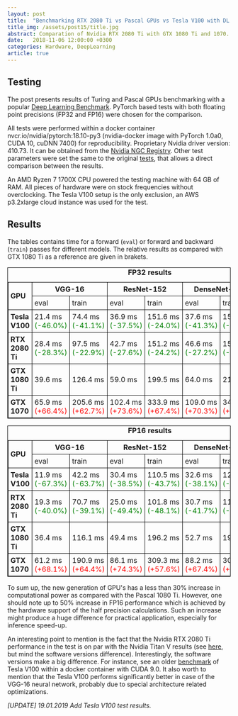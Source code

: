 ```yaml
---
layout: post
title:  "Benchmarking RTX 2080 Ti vs Pascal GPUs vs Tesla V100 with DL tasks"
title_img: /assets/post15/title.jpg
abstract: Comparation of Nvidia RTX 2080 Ti with GTX 1080 Ti and 1070.
date:   2018-11-06 12:00:00 +0300
categories: Hardware, DeepLearning
article: true
---
```


<style>
table, th, td {
    border: 1px solid black;
    border-collapse: collapse;
}
th, td {
    padding: 5px;
    text-align: left;    
}
</style>

## Testing
The post presents results of Turing and Pascal GPUs benchmarking with a popular [Deep Learning Benchmark][Benchmark].
PyTorch based tests with both floating point precisions (FP32 and FP16) were chosen for the comparison.

All tests were performed within a docker container nvcr.io/nvidia/pytorch:18.10-py3 (nvidia-docker image with PyTorch 1.0a0, CUDA 10, cuDNN 7400) for reproducibility. Proprietary Nvidia driver version: 410.73.
It can be obtained from the [Nvidia NGC Registry][NGC]. Other test parameters were set the same to the original [tests][Benchmark], that allows a direct comparison between the results.

An AMD Ryzen 7 1700X CPU powered the testing machine with 64 GB of RAM. All pieces of hardware were on stock frequencies without overclocking. The Tesla V100 setup is the only exclusion, an AWS p3.2xlarge cloud instance was used for the test.

## Results
The tables contains time for a forward (```eval```) or forward and backward (```train```) passes for different models.
The relative results as compared with GTX 1080 Ti as a reference are given in brakets.

<table style="width:100%">
  <caption><b>FP32 results</b></caption>
  <tr>
    <th rowspan="2">GPU</th>
    <th colspan="2" style="text-align:center">VGG-16</th>
    <th colspan="2" style="text-align:center">ResNet-152</th>
    <th colspan="2" style="text-align:center">DenseNet-161</th>
    <th rowspan="2">Average</th>
  </tr>
  <tr>
    <td>eval</td>
    <td>train</td>
    <td>eval</td>
    <td>train</td>
    <td>eval</td>
    <td>train</td>
  </tr>
  <tr>
  	<th>Tesla V100</th>
    <td>21.4 ms <font color="green">(-46.0%)</font></td>
    <td>74.4 ms <font color="green">(-41.1%)</font></td>
    <td>36.9 ms <font color="green">(-37.5%)</font></td>
    <td>151.6 ms <font color="green">(-24.0%)</font></td>
    <td>37.6 ms <font color="green">(-41.3%)</font></td>
    <td>156.7 ms <font color="green">(-25.5%)</font></td>
    <td><font color="green">-35.9%</font></td>
  </tr>
  <tr>
  	<th>RTX 2080 Ti</th>
    <td>28.4 ms <font color="green">(-28.3%)</font></td>
    <td>97.5 ms <font color="green">(-22.9%)</font></td>
    <td>42.7 ms <font color="green">(-27.6%)</font></td>
    <td>151.2 ms <font color="green">(-24.2%)</font></td>
    <td>46.6 ms <font color="green">(-27.2%)</font></td>
    <td>155.9 ms <font color="green">(-25.9%)</font></td>
    <td><font color="green">-26.0%</font></td>
  </tr>
  <tr>
  	<th>GTX 1080 Ti</th>
    <td>39.6 ms</td>
    <td>126.4 ms</td>
    <td>59.0 ms</td>
    <td>199.5 ms</td>
    <td>64.0 ms</td>
    <td>210.4 ms</td>
    <td><font color="black">0.0%</font></td>
  </tr>
  <tr>
  	<th>GTX 1070</th>
    <td>65.9 ms <font color="red">(+66.4%)</font></td>
    <td>205.6 ms <font color="red">(+62.7%)</font></td>
    <td>102.4 ms <font color="red">(+73.6%)</font></td>
    <td>333.9 ms <font color="red">(+67.4%)</font></td>
    <td>109.0 ms <font color="red">(+70.3%)</font></td>
    <td>348.7 ms <font color="red">(+65.7%)</font></td>
    <td><font color="red">+67.7%</font></td>
  </tr>
</table>



<table style="width:100%">
  <caption><b>FP16 results</b></caption>
  <tr>
    <th rowspan="2">GPU</th>
    <th colspan="2" style="text-align:center">VGG-16</th>
    <th colspan="2" style="text-align:center">ResNet-152</th>
    <th colspan="2" style="text-align:center">DenseNet-161</th>
    <th rowspan="2">Average</th>
  </tr>
  <tr>
    <td>eval</td>
    <td>train</td>
    <td>eval</td>
    <td>train</td>
    <td>eval</td>
    <td>train</td>
  </tr>
  <tr>
  	<th>Tesla V100</th>
    <td>11.9 ms <font color="green">(-67.3%)</font></td>
    <td>42.2 ms <font color="green">(-63.7%)</font></td>
    <td>30.4 ms <font color="green">(-38.5%)</font></td>
    <td>110.5 ms <font color="green">(-43.7%)</font></td>
    <td>32.6 ms <font color="green">(-38.1%)</font></td>
    <td>121.3 ms <font color="green">(-37.0%)</font></td>
    <td><font color="green">-48.0%</font></td>
  </tr>
  <tr>
  	<th>RTX 2080 Ti</th>
    <td>19.3 ms <font color="green">(-40.0%)</font></td>
    <td>70.7 ms <font color="green">(-39.1%)</font></td>
    <td>25.0 ms <font color="green">(-49.4%)</font></td>
    <td>101.8 ms <font color="green">(-48.1%)</font></td>
    <td>30.7 ms <font color="green">(-41.7%)</font></td>
    <td>116.4 ms <font color="green">(-39.6%)</font></td>
    <td><font color="green">-44.1%</font></td>
  </tr>
  <tr>
  	<th>GTX 1080 Ti</th>
    <td>36.4 ms</td>
    <td>116.1 ms</td>
    <td>49.4 ms</td>
    <td>196.2 ms</td>
    <td>52.7 ms</td>
    <td>192.6 ms</td>
    <td><font color="black">0.0%</font></td>
  </tr>
  <tr>
  	<th>GTX 1070</th>
    <td>61.2 ms <font color="red">(+68.1%)</font></td>
    <td>190.9 ms <font color="red">(+64.4%)</font></td>
    <td>86.1 ms <font color="red">(+74.3%)</font></td>
    <td>309.3 ms <font color="red">(+57.6%)</font></td>
    <td>88.2 ms <font color="red">(+67.4%)</font></td>
    <td>306.2 ms <font color="red">(+59.0%)</font></td>
    <td><font color="red">+65.1%</font></td>
  </tr>
</table>


To sum up, the new generation of GPU's has a less than 30% increase in computational power as compared with the Pascal 1080 Ti. However, one should note up to 50% increase in FP16 performance which is achieved by the hardware support of the half precision calculations. Such an increase might produce a huge difference for practical application, especially for inference speed-up.

An interesting point to mention is the fact that the Nvidia RTX 2080 Ti performance in the test is on par with the Nvidia Titan V results (see [here][Benchmark], but mind the software versions difference).
Interestingly, the software versions make a big difference. For instance, see an older [benchmark][Benchmark] of Tesla V100 within a docker container with CUDA 9.0.
It also worth to mention that the Tesla V100 performs significantly better in case of the VGG-16 neural network, probably due to special architecture related optimizations.

_[UPDATE] 19.01.2019 Add Tesla V100 test results._

[Benchmark]: https://github.com/u39kun/deep-learning-benchmark
[NGC]: https://ngc.nvidia.com
